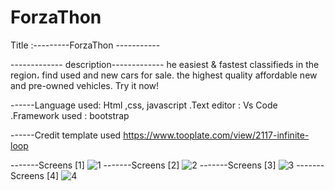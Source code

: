 # ForzaThon
Title :---------ForzaThon -----------

------------- description-------------
he easiest & fastest classifieds in the region،
find used and new cars for sale. 
the highest quality affordable new and pre-owned vehicles.
Try it now!

------Language used: Html ,css, javascript .Text editor : Vs Code .Framework used : bootstrap 

------Credit  template used
https://www.tooplate.com/view/2117-infinite-loop 

-------Screens [1]
![1](https://user-images.githubusercontent.com/76706126/103245261-dfc6ca80-495f-11eb-9c39-fd099862c307.jpg)
-------Screens [2]
![2](https://user-images.githubusercontent.com/76706126/103245509-acd10680-4960-11eb-94e2-346064d9c3f9.jpg)
-------Screens [3]
![3](https://user-images.githubusercontent.com/76706126/103245786-8f506c80-4961-11eb-8518-e771df11843c.png)
-------Screens [4]
![4](https://user-images.githubusercontent.com/76706126/103245834-b313b280-4961-11eb-8cab-cedb91cd1cb9.jpg)               
